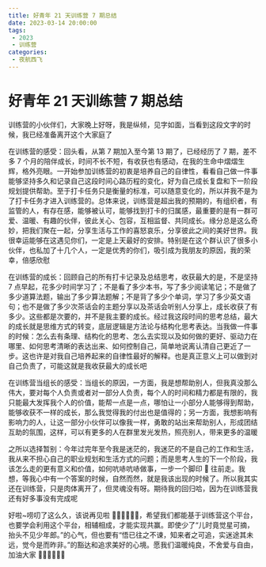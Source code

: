 ```yaml
---
title: 好青年 21 天训练营 7 期总结
date: 2023-03-14 20:00:00
tags:
 - 2023
 - 训练营
categories:
 - 夜航西飞
---
```

# 好青年 21 天训练营 7 期总结
训练营的小伙伴们，大家晚上好呀，我是纵倾，见字如面，当看到这段文字的时候，我已经准备离开这个大家庭了

在训练营的感受：回头看，从第 7 期加入至今第 13 期了，已经经历了 7 期，差不多 7 个月的陪伴成长，时间不长不短，有收获也有感动，在我的生命中熠熠生辉，格外亮眼。一开始参加训练营的初衷是培养自己的自律性，看看自己做一件事能够坚持多久和记录自己这段时间心路历程的变化，好为自己成长复盘和下一阶段规划提供帮助。至于打卡任务只是衡量的标准，可以随意变化的，所以并我不是为了打卡任务才进入训练营的。总体来说，训练营是超出我的预期的，有组织者，有监管的人，有存在感，能够被认可，能够找到打卡的归属感，最重要的是有一群可爱、温暖、有趣的伙伴，彼此关心、包容，互相监督、共同成长。缘分总是这么奇妙，把我们聚在一起，分享生活与工作的喜怒哀乐，分享彼此之间的美好世界。我很幸运能够在这遇见你们，一定是上天最好的安排。特别是在这个群认识了很多小伙伴，也私加了十几个人，一定是优秀的你们，吸引成为我朋友的原因，我的荣幸，倍感欣慰

在训练营的成长：回顾自己的所有打卡记录及总结思考，收获最大的是，不是坚持 7 点早起，花多少时间学习了；不是看了多少本书，写了多少阅读笔记；不是做了多少道算法题，输出了多少算法题解；不是背了多少个单词，学习了多少英文语句；也不是做了多少次茶话会的主题分享以及茶话会听别人分享上，成长收获了有多少。这些都是次要的，并不是我主要的成长。经过我这段时间的思考总结，最大的成长就是思维方式的转变，底层逻辑是方法论与结构化思考表达。当我做一件事的时候：怎么去有条理、结构化的思考、怎么去实现以及如何做的更好、驱动力在哪里、如何思考清晰的表达出来、如何控制自己，简单地说离认清自己更近了一步。这也许是对我自己培养起来的自律性最好的解释。也是真正意义上可以做到对自己负责了，可能这就是我收获最大的成长吧

在训练营当组长的感受：当组长的原因，一方面，我是想帮助别人，但我真没那么伟大，要对每个人负责或者对一部分人负责，每个人的时间和精力都是有限的，我只能最大发挥我个人的价值，能帮一点是一点，哪怕让一小部分人能够得到帮助，能够收获不一样的成长，那么我觉得我的付出也是值得的；另一方面，我想影响有影响力的人，让这一部分小伙伴可以像我一样，勇敢的站出来帮助别人，形成团结互助的氛围，这样，可以有更多的人在群里发光发热，照亮别人，带来更多的温暖

之所以选择暂别：今年过完年至今我是迷茫的，我迷茫的不是自己的工作和生活，我从来不担心自己的职业规划和生活方式的问题；而是思考人生的下一个阶段，我该怎么走的更有意义和价值，如何吭哧吭哧做事，一步一个脚印 👣 往前走。我想，等我心中有一个答案的时候，自然而然，就是我该出现的时候了。所以我其实还在训练营，只是肉体离开了，但灵魂没有呀。期待我的回归哈，因为在训练营我还有好多事没有完成呢

好啦~唠叨了这么久，该说再见啦 👋🏻👋🏻👋🏻，希望我们都能基于训练营这个平台，也要学会利用这个平台，相辅相成，才能实现共赢。即使少了“儿时竟觉星可摘，抬头不见少年郎。”的心气，但也要有“悟已往之不谏，知来者之可追，实迷途其未远，觉今是而昨非。”的豁达和追求美好的心境。愿我们温暖纯良，不舍爱与自由，加油大家 💪🏻💪🏻💪🏻
